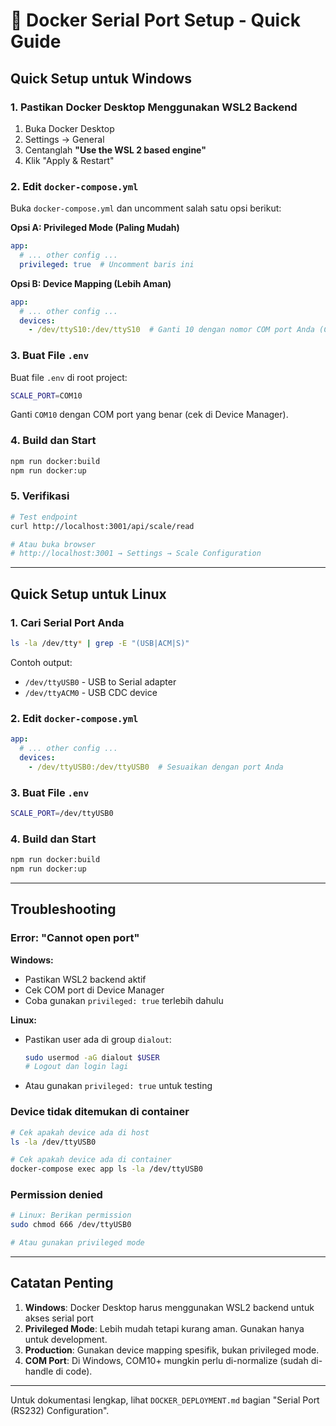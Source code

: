 # 🔌 Docker Serial Port Setup - Quick Guide

## Quick Setup untuk Windows

### 1. Pastikan Docker Desktop Menggunakan WSL2 Backend

1. Buka Docker Desktop
2. Settings → General
3. Centanglah **"Use the WSL 2 based engine"**
4. Klik "Apply & Restart"

### 2. Edit `docker-compose.yml`

Buka `docker-compose.yml` dan uncomment salah satu opsi berikut:

**Opsi A: Privileged Mode (Paling Mudah)**
```yaml
app:
  # ... other config ...
  privileged: true  # Uncomment baris ini
```

**Opsi B: Device Mapping (Lebih Aman)**
```yaml
app:
  # ... other config ...
  devices:
    - /dev/ttyS10:/dev/ttyS10  # Ganti 10 dengan nomor COM port Anda (COM10$
```

### 3. Buat File `.env`

Buat file `.env` di root project:
```bash
SCALE_PORT=COM10
```

Ganti `COM10` dengan COM port yang benar (cek di Device Manager).

### 4. Build dan Start

```bash
npm run docker:build
npm run docker:up
```

### 5. Verifikasi

```bash
# Test endpoint
curl http://localhost:3001/api/scale/read

# Atau buka browser
# http://localhost:3001 → Settings → Scale Configuration
```

---

## Quick Setup untuk Linux

### 1. Cari Serial Port Anda

```bash
ls -la /dev/tty* | grep -E "(USB|ACM|S)"
```

Contoh output:
- `/dev/ttyUSB0` - USB to Serial adapter
- `/dev/ttyACM0` - USB CDC device

### 2. Edit `docker-compose.yml`

```yaml
app:
  # ... other config ...
  devices:
    - /dev/ttyUSB0:/dev/ttyUSB0  # Sesuaikan dengan port Anda
```

### 3. Buat File `.env`

```bash
SCALE_PORT=/dev/ttyUSB0
```

### 4. Build dan Start

```bash
npm run docker:build
npm run docker:up
```

---

## Troubleshooting

### Error: "Cannot open port"

**Windows:**
- Pastikan WSL2 backend aktif
- Cek COM port di Device Manager
- Coba gunakan `privileged: true` terlebih dahulu

**Linux:**
- Pastikan user ada di group `dialout`:
  ```bash
  sudo usermod -aG dialout $USER
  # Logout dan login lagi
  ```
- Atau gunakan `privileged: true` untuk testing

### Device tidak ditemukan di container

```bash
# Cek apakah device ada di host
ls -la /dev/ttyUSB0

# Cek apakah device ada di container
docker-compose exec app ls -la /dev/ttyUSB0
```

### Permission denied

```bash
# Linux: Berikan permission
sudo chmod 666 /dev/ttyUSB0

# Atau gunakan privileged mode
```

---

## Catatan Penting

1. **Windows**: Docker Desktop harus menggunakan WSL2 backend untuk akses serial port
2. **Privileged Mode**: Lebih mudah tetapi kurang aman. Gunakan hanya untuk development.
3. **Production**: Gunakan device mapping spesifik, bukan privileged mode.
4. **COM Port**: Di Windows, COM10+ mungkin perlu di-normalize (sudah di-handle di code).

---

Untuk dokumentasi lengkap, lihat `DOCKER_DEPLOYMENT.md` bagian "Serial Port (RS232) Configuration".

